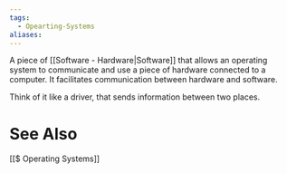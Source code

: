 ```yaml
---
tags:
  - Opearting-Systems
aliases:
---
```


A piece of [[Software - Hardware|Software]] that allows an operating system to communicate and use a piece of hardware connected to a computer. It facilitates communication between hardware and software.

Think of it like a driver, that sends information between two places.


# See Also
[[$ Operating Systems]]
